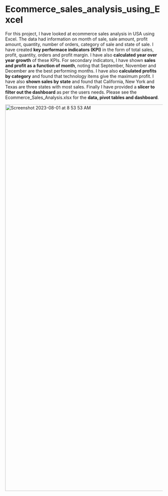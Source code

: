 # Ecommerce_sales_analysis_using_Excel

For this project, I have looked at ecommerce sales analysis in USA using Excel. The data had information on month of sale, sale amount, profit amount, quantity, number of orders, category of sale and state of sale. I have created **key performace indicators (KPI)** in the form of total sales, profit, quantity, orders and profit margin. I have also **calculated year over year growth** of these KPIs. For secondary indicators, I have shown **sales and profit as a function of month**, noting that September, November and December are the best performing months. I have also **calculated profits by category** and found that technology items give the maximum profit. I have also **shown sales by state** and found that California, New York and Texas are three states with most sales. Finally I have provided a **slicer to filter out the dashboard** as per the users needs. Please see the Ecommerce_Sales_Analysis.xlsx for the **data, pivot tables and dashboard**.

<img width="1237" alt="Screenshot 2023-08-01 at 8 53 53 AM" src="https://github.com/mayank8893/Ecommerce_sales_analysis_using_Excel/assets/69361645/7e411d74-6568-4530-b8a5-db0047cc1bcd">
